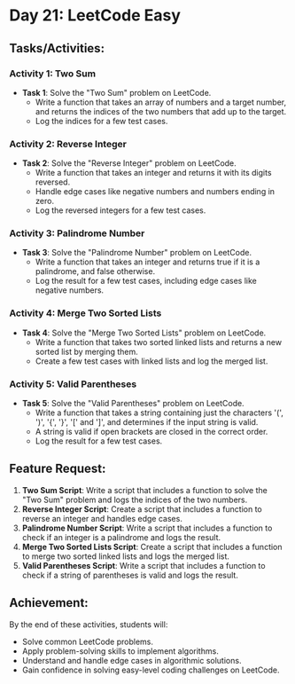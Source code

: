 # Day 21: LeetCode Easy

## Tasks/Activities:

### Activity 1: Two Sum

- **Task 1**: Solve the "Two Sum" problem on LeetCode.
  - Write a function that takes an array of numbers and a target number, and returns the indices of the two numbers that add up to the target.
  - Log the indices for a few test cases.

### Activity 2: Reverse Integer

- **Task 2**: Solve the "Reverse Integer" problem on LeetCode.
  - Write a function that takes an integer and returns it with its digits reversed.
  - Handle edge cases like negative numbers and numbers ending in zero.
  - Log the reversed integers for a few test cases.

### Activity 3: Palindrome Number

- **Task 3**: Solve the "Palindrome Number" problem on LeetCode.
  - Write a function that takes an integer and returns true if it is a palindrome, and false otherwise.
  - Log the result for a few test cases, including edge cases like negative numbers.

### Activity 4: Merge Two Sorted Lists

- **Task 4**: Solve the "Merge Two Sorted Lists" problem on LeetCode.
  - Write a function that takes two sorted linked lists and returns a new sorted list by merging them.
  - Create a few test cases with linked lists and log the merged list.

### Activity 5: Valid Parentheses

- **Task 5**: Solve the "Valid Parentheses" problem on LeetCode.
  - Write a function that takes a string containing just the characters '(', ')', '{', '}', '[' and ']', and determines if the input string is valid.
  - A string is valid if open brackets are closed in the correct order.
  - Log the result for a few test cases.

## Feature Request:

1. **Two Sum Script**: Write a script that includes a function to solve the "Two Sum" problem and logs the indices of the two numbers.
2. **Reverse Integer Script**: Create a script that includes a function to reverse an integer and handles edge cases.
3. **Palindrome Number Script**: Write a script that includes a function to check if an integer is a palindrome and logs the result.
4. **Merge Two Sorted Lists Script**: Create a script that includes a function to merge two sorted linked lists and logs the merged list.
5. **Valid Parentheses Script**: Write a script that includes a function to check if a string of parentheses is valid and logs the result.

## Achievement:

By the end of these activities, students will:

- Solve common LeetCode problems.
- Apply problem-solving skills to implement algorithms.
- Understand and handle edge cases in algorithmic solutions.
- Gain confidence in solving easy-level coding challenges on LeetCode.
